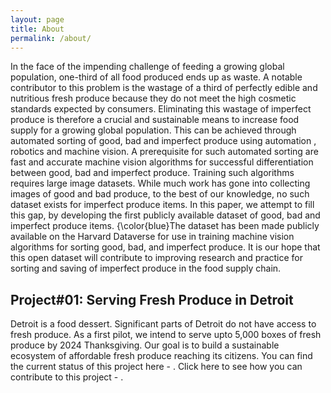 ```yaml
---
layout: page
title: About
permalink: /about/
---
```


In the face of the impending challenge of feeding a growing global population, one-third of all food produced ends up as waste.
A notable contributor to this problem is the wastage of a third of perfectly edible and nutritious fresh produce because they do not meet the high cosmetic standards expected by consumers.
Eliminating this wastage of imperfect produce is therefore a crucial and sustainable means to increase food supply for a growing global population.
This can be achieved through automated sorting of good, bad and imperfect produce using automation , robotics and machine vision. A prerequisite for such automated sorting are fast and accurate machine vision algorithms for successful differentiation between good, bad and imperfect produce.
Training such algorithms requires large image datasets. While much work has gone into collecting images of good and bad produce, to the best of our knowledge, no such dataset exists for imperfect produce items.
In this paper, we attempt to fill this gap, by developing the first publicly available dataset of good, bad and imperfect produce items. {\color{blue}The dataset has been made publicly available on the Harvard Dataverse for use in training machine vision algorithms for sorting good, bad, and imperfect produce. It is our hope that this open dataset will contribute to improving research and practice for sorting and saving of imperfect produce in the food supply chain.

## Project#01: Serving Fresh Produce in Detroit
Detroit is a food dessert. Significant parts of Detroit do not have access to fresh produce. As a first pilot, we intend to serve upto 5,000 boxes of fresh produce by 2024 Thanksgiving.
Our goal is to build a sustainable ecosystem of affordable fresh produce reaching its citizens. You can find the current status of this project here - . Click here to see how you can contribute to this project - .
